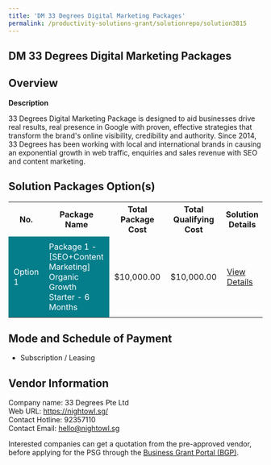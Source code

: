 ```yaml
---
title: 'DM 33 Degrees Digital Marketing Packages'
permalink: /productivity-solutions-grant/solutionrepo/solution3815
---
```


## DM 33 Degrees Digital Marketing Packages

## Overview

**Description**

33 Degrees Digital Marketing Package is designed to aid businesses drive real results, real presence in Google with proven, effective strategies that transform the brand's online visibility, credibility and authority. Since 2014, 33 Degrees has been working with local and international brands in causing an exponential growth in web traffic, enquiries and sales revenue with SEO and content marketing.

## Solution Packages Option(s)

<table>
<tr>
<th><b>No.</b></th>
<th><b>Package Name</b></th>
<th><b>Total Package Cost</b></th>
<th><b>Total Qualifying Cost</b></th>
<th><b>Solution Details</b></th>
</tr>
<tr>
<td style='padding: 10px; background-color: #037E8A; color: #FFFFFF;'>Option 1</td>
<td style='padding: 10px; background-color: #037E8A; color: #FFFFFF;'>Package 1 - [SEO+Content Marketing] Organic Growth Starter - 6 Months</td>
<td style='padding: 10px;'>$10,000.00</td>
<td style='padding: 10px;'>$10,000.00</td>
<td style='padding: 10px;'><a href='/images/psg/33Degrees_DM_Desensitised_Annex_3.pdf' target='_blank'>View Details</a></td>
</tr>
</table>

## Mode and Schedule of Payment

 - Subscription / Leasing

## Vendor Information

 Company name: 33 Degrees Pte Ltd<br>Web URL: https://nightowl.sg/<br>Contact Hotline: 92357110<br>Contact Email: hello@nightowl.sg

Interested companies can get a quotation from the pre-approved vendor, before applying for the PSG through the <a href='https://www.businessgrants.gov.sg/' target='_blank' rel='noopener'>Business Grant Portal (BGP)</a>.

<script src="/jquery/resize-tables.js"></script>
